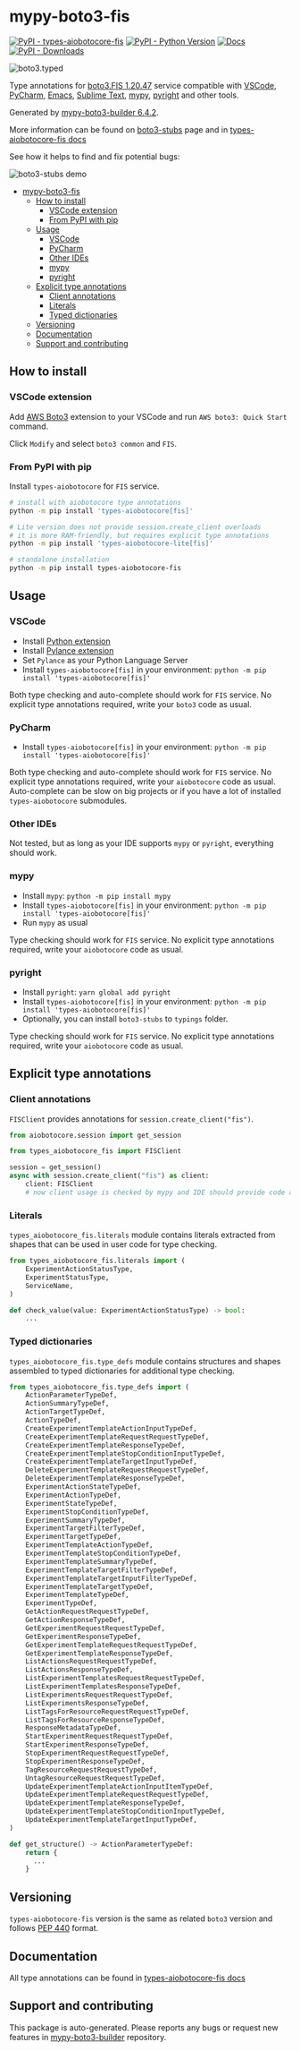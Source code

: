 <a id="mypy-boto3-fis"></a>

# mypy-boto3-fis

[![PyPI - types-aiobotocore-fis](https://img.shields.io/pypi/v/types-aiobotocore-fis.svg?color=blue)](https://pypi.org/project/types-aiobotocore-fis)
[![PyPI - Python Version](https://img.shields.io/pypi/pyversions/types-aiobotocore-fis.svg?color=blue)](https://pypi.org/project/types-aiobotocore-fis)
[![Docs](https://img.shields.io/readthedocs/mypy-boto3-builder.svg?color=blue)](https://mypy-boto3-builder.readthedocs.io/)
[![PyPI - Downloads](https://img.shields.io/pypi/dm/types-aiobotocore-fis?color=blue)](https://pypistats.org/packages/types-aiobotocore-fis)

![boto3.typed](https://github.com/vemel/mypy_boto3_builder/raw/main/logo.png)

Type annotations for
[boto3.FIS 1.20.47](https://boto3.amazonaws.com/v1/documentation/api/latest/reference/services/fis.html#FIS)
service compatible with [VSCode](https://code.visualstudio.com/),
[PyCharm](https://www.jetbrains.com/pycharm/),
[Emacs](https://www.gnu.org/software/emacs/),
[Sublime Text](https://www.sublimetext.com/),
[mypy](https://github.com/python/mypy),
[pyright](https://github.com/microsoft/pyright) and other tools.

Generated by
[mypy-boto3-builder 6.4.2](https://github.com/vemel/mypy_boto3_builder).

More information can be found on
[boto3-stubs](https://pypi.org/project/boto3-stubs/) page and in
[types-aiobotocore-fis docs](https://vemel.github.io/types_aiobotocore_docs/types_aiobotocore_fis/)

See how it helps to find and fix potential bugs:

![boto3-stubs demo](https://github.com/vemel/mypy_boto3_builder/raw/main/demo.gif)

- [mypy-boto3-fis](#mypy-boto3-fis)
  - [How to install](#how-to-install)
    - [VSCode extension](#vscode-extension)
    - [From PyPI with pip](#from-pypi-with-pip)
  - [Usage](#usage)
    - [VSCode](#vscode)
    - [PyCharm](#pycharm)
    - [Other IDEs](#other-ides)
    - [mypy](#mypy)
    - [pyright](#pyright)
  - [Explicit type annotations](#explicit-type-annotations)
    - [Client annotations](#client-annotations)
    - [Literals](#literals)
    - [Typed dictionaries](#typed-dictionaries)
  - [Versioning](#versioning)
  - [Documentation](#documentation)
  - [Support and contributing](#support-and-contributing)

<a id="how-to-install"></a>

## How to install

<a id="vscode-extension"></a>

### VSCode extension

Add
[AWS Boto3](https://marketplace.visualstudio.com/items?itemName=Boto3typed.boto3-ide)
extension to your VSCode and run `AWS boto3: Quick Start` command.

Click `Modify` and select `boto3 common` and `FIS`.

<a id="from-pypi-with-pip"></a>

### From PyPI with pip

Install `types-aiobotocore` for `FIS` service.

```bash
# install with aiobotocore type annotations
python -m pip install 'types-aiobotocore[fis]'

# Lite version does not provide session.create_client overloads
# it is more RAM-friendly, but requires explicit type annotations
python -m pip install 'types-aiobotocore-lite[fis]'

# standalone installation
python -m pip install types-aiobotocore-fis
```

<a id="usage"></a>

## Usage

<a id="vscode"></a>

### VSCode

- Install
  [Python extension](https://marketplace.visualstudio.com/items?itemName=ms-python.python)
- Install
  [Pylance extension](https://marketplace.visualstudio.com/items?itemName=ms-python.vscode-pylance)
- Set `Pylance` as your Python Language Server
- Install `types-aiobotocore[fis]` in your environment:
  `python -m pip install 'types-aiobotocore[fis]'`

Both type checking and auto-complete should work for `FIS` service. No explicit
type annotations required, write your `boto3` code as usual.

<a id="pycharm"></a>

### PyCharm

- Install `types-aiobotocore[fis]` in your environment:
  `python -m pip install 'types-aiobotocore[fis]'`

Both type checking and auto-complete should work for `FIS` service. No explicit
type annotations required, write your `aiobotocore` code as usual.
Auto-complete can be slow on big projects or if you have a lot of installed
`types-aiobotocore` submodules.

<a id="other-ides"></a>

### Other IDEs

Not tested, but as long as your IDE supports `mypy` or `pyright`, everything
should work.

<a id="mypy"></a>

### mypy

- Install `mypy`: `python -m pip install mypy`
- Install `types-aiobotocore[fis]` in your environment:
  `python -m pip install 'types-aiobotocore[fis]'`
- Run `mypy` as usual

Type checking should work for `FIS` service. No explicit type annotations
required, write your `aiobotocore` code as usual.

<a id="pyright"></a>

### pyright

- Install `pyright`: `yarn global add pyright`
- Install `types-aiobotocore[fis]` in your environment:
  `python -m pip install 'types-aiobotocore[fis]'`
- Optionally, you can install `boto3-stubs` to `typings` folder.

Type checking should work for `FIS` service. No explicit type annotations
required, write your `aiobotocore` code as usual.

<a id="explicit-type-annotations"></a>

## Explicit type annotations

<a id="client-annotations"></a>

### Client annotations

`FISClient` provides annotations for `session.create_client("fis")`.

```python
from aiobotocore.session import get_session

from types_aiobotocore_fis import FISClient

session = get_session()
async with session.create_client("fis") as client:
    client: FISClient
    # now client usage is checked by mypy and IDE should provide code auto-complete
```

<a id="literals"></a>

### Literals

`types_aiobotocore_fis.literals` module contains literals extracted from shapes
that can be used in user code for type checking.

```python
from types_aiobotocore_fis.literals import (
    ExperimentActionStatusType,
    ExperimentStatusType,
    ServiceName,
)

def check_value(value: ExperimentActionStatusType) -> bool:
    ...
```

<a id="typed-dictionaries"></a>

### Typed dictionaries

`types_aiobotocore_fis.type_defs` module contains structures and shapes
assembled to typed dictionaries for additional type checking.

```python
from types_aiobotocore_fis.type_defs import (
    ActionParameterTypeDef,
    ActionSummaryTypeDef,
    ActionTargetTypeDef,
    ActionTypeDef,
    CreateExperimentTemplateActionInputTypeDef,
    CreateExperimentTemplateRequestRequestTypeDef,
    CreateExperimentTemplateResponseTypeDef,
    CreateExperimentTemplateStopConditionInputTypeDef,
    CreateExperimentTemplateTargetInputTypeDef,
    DeleteExperimentTemplateRequestRequestTypeDef,
    DeleteExperimentTemplateResponseTypeDef,
    ExperimentActionStateTypeDef,
    ExperimentActionTypeDef,
    ExperimentStateTypeDef,
    ExperimentStopConditionTypeDef,
    ExperimentSummaryTypeDef,
    ExperimentTargetFilterTypeDef,
    ExperimentTargetTypeDef,
    ExperimentTemplateActionTypeDef,
    ExperimentTemplateStopConditionTypeDef,
    ExperimentTemplateSummaryTypeDef,
    ExperimentTemplateTargetFilterTypeDef,
    ExperimentTemplateTargetInputFilterTypeDef,
    ExperimentTemplateTargetTypeDef,
    ExperimentTemplateTypeDef,
    ExperimentTypeDef,
    GetActionRequestRequestTypeDef,
    GetActionResponseTypeDef,
    GetExperimentRequestRequestTypeDef,
    GetExperimentResponseTypeDef,
    GetExperimentTemplateRequestRequestTypeDef,
    GetExperimentTemplateResponseTypeDef,
    ListActionsRequestRequestTypeDef,
    ListActionsResponseTypeDef,
    ListExperimentTemplatesRequestRequestTypeDef,
    ListExperimentTemplatesResponseTypeDef,
    ListExperimentsRequestRequestTypeDef,
    ListExperimentsResponseTypeDef,
    ListTagsForResourceRequestRequestTypeDef,
    ListTagsForResourceResponseTypeDef,
    ResponseMetadataTypeDef,
    StartExperimentRequestRequestTypeDef,
    StartExperimentResponseTypeDef,
    StopExperimentRequestRequestTypeDef,
    StopExperimentResponseTypeDef,
    TagResourceRequestRequestTypeDef,
    UntagResourceRequestRequestTypeDef,
    UpdateExperimentTemplateActionInputItemTypeDef,
    UpdateExperimentTemplateRequestRequestTypeDef,
    UpdateExperimentTemplateResponseTypeDef,
    UpdateExperimentTemplateStopConditionInputTypeDef,
    UpdateExperimentTemplateTargetInputTypeDef,
)

def get_structure() -> ActionParameterTypeDef:
    return {
      ...
    }
```

<a id="versioning"></a>

## Versioning

`types-aiobotocore-fis` version is the same as related `boto3` version and
follows [PEP 440](https://www.python.org/dev/peps/pep-0440/) format.

<a id="documentation"></a>

## Documentation

All type annotations can be found in
[types-aiobotocore-fis docs](https://vemel.github.io/types_aiobotocore_docs/types_aiobotocore_fis/)

<a id="support-and-contributing"></a>

## Support and contributing

This package is auto-generated. Please reports any bugs or request new features
in [mypy-boto3-builder](https://github.com/vemel/mypy_boto3_builder/issues/)
repository.
